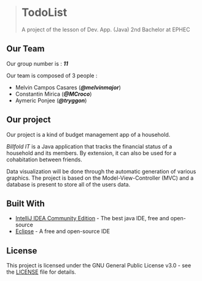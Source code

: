 ># TodoList
>
>A project of the lesson of Dev. App. (Java) 2nd Bachelor at EPHEC

## Our Team

Our group number is : _**11**_

Our team is composed of 3 people :

* Melvin Campos Casares (_**@melvinmajor**_)
* Constantin Mirica (_**@MCroco**_)
* Aymeric Ponjee (_**@tryggon**_)

## Our project

Our project is a kind of budget management app of a household.

*Billfold IT* is a Java application that tracks the financial status of a household and its members.
By extension, it can also be used for a cohabitation between friends.

Data visualization will be done through the automatic generation of various graphics.
The project is based on the Model-View-Controller (MVC) and a database is present to store all of the users data.

## Built With

* [IntelliJ IDEA Community Edition](https://www.jetbrains.com/idea/) - The best java IDE, free and open-source
* [Eclipse](https://www.eclipse.org) - A free and open-source IDE

## License

This project is licensed under the GNU General Public License v3.0 - see the [LICENSE](LICENSE) file for details.
